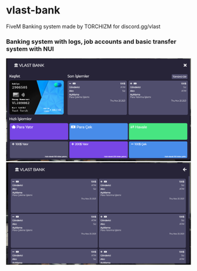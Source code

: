 # vlast-bank
FiveM Banking system made by TORCHIZM for discord.gg/vlast

### Banking system with logs, job accounts and basic transfer system with NUI

![Main Menu](/readme/1.png)
![Logs](/readme/2.png)
